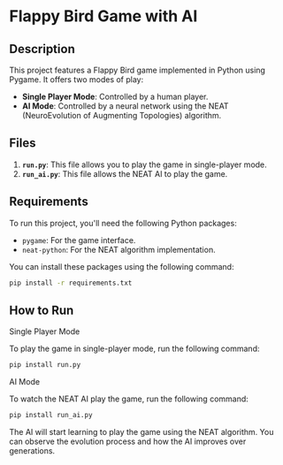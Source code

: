 # Flappy Bird Game with AI

## Description

This project features a Flappy Bird game implemented in Python using Pygame. It offers two modes of play:
- **Single Player Mode**: Controlled by a human player.
- **AI Mode**: Controlled by a neural network using the NEAT (NeuroEvolution of Augmenting Topologies) algorithm.

## Files

1. **`run.py`**: This file allows you to play the game in single-player mode.
2. **`run_ai.py`**: This file allows the NEAT AI to play the game.

## Requirements

To run this project, you'll need the following Python packages:

- `pygame`: For the game interface.
- `neat-python`: For the NEAT algorithm implementation.

You can install these packages using the following command:

```bash
pip install -r requirements.txt
```

## How to Run

Single Player Mode

To play the game in single-player mode, run the following command:

```bash
pip install run.py
```

AI Mode

To watch the NEAT AI play the game, run the following command:

```bash
pip install run_ai.py
```

The AI will start learning to play the game using the NEAT algorithm. You can observe the evolution process and how the AI improves over generations.
